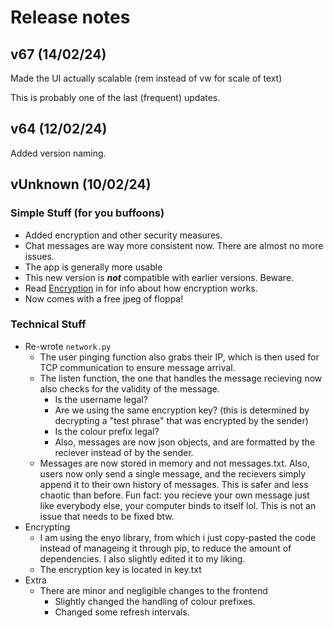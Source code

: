 # Release notes

## v67 (14/02/24)

Made the UI actually scalable (rem instead of vw for scale of text)

This is probably one of the last (frequent) updates.

## v64 (12/02/24)

Added version naming.

## vUnknown (10/02/24)

### Simple Stuff (for you buffoons)

- Added encryption and other security measures.
- Chat messages are way more consistent now. There are almost no more issues.
- The app is generally more usable
- This new version is ***not*** compatible with earlier versions. Beware.
- Read [Encryption](README.md#encryption) in for info about how encryption works.
- Now comes with a free jpeg of floppa!

### Technical Stuff

- Re-wrote `network.py`
  - The user pinging function also grabs their IP, which is then used for TCP communication to ensure message arrival.
  - The listen function, the one that handles the message recieving now also checks for the validity of the message.
    - Is the username legal?
    - Are we using the same encryption key? (this is determined by decrypting a "test phrase" that was encrypted by the sender)
    - Is the colour prefix legal?
    - Also, messages are now json objects, and are formatted by the reciever instead of by the sender.
  - Messages are now stored in memory and not messages.txt. Also, users now only send a single message, and the recievers simply append it to their own history of messages. This is safer and less chaotic than before. Fun fact: you recieve your own message just like everybody else, your computer binds to itself lol. This is not an issue that needs to be fixed btw.
- Encrypting
  - I am using the enyo library, from which i just copy-pasted the code instead of manageing it through pip, to reduce the amount of dependencies. I also slightly edited it to my liking.
  - The encryption key is located in key.txt
- Extra
  - There are minor and negligible changes to the frontend
    - Slightly changed the handling of colour prefixes.
    - Changed some refresh intervals.